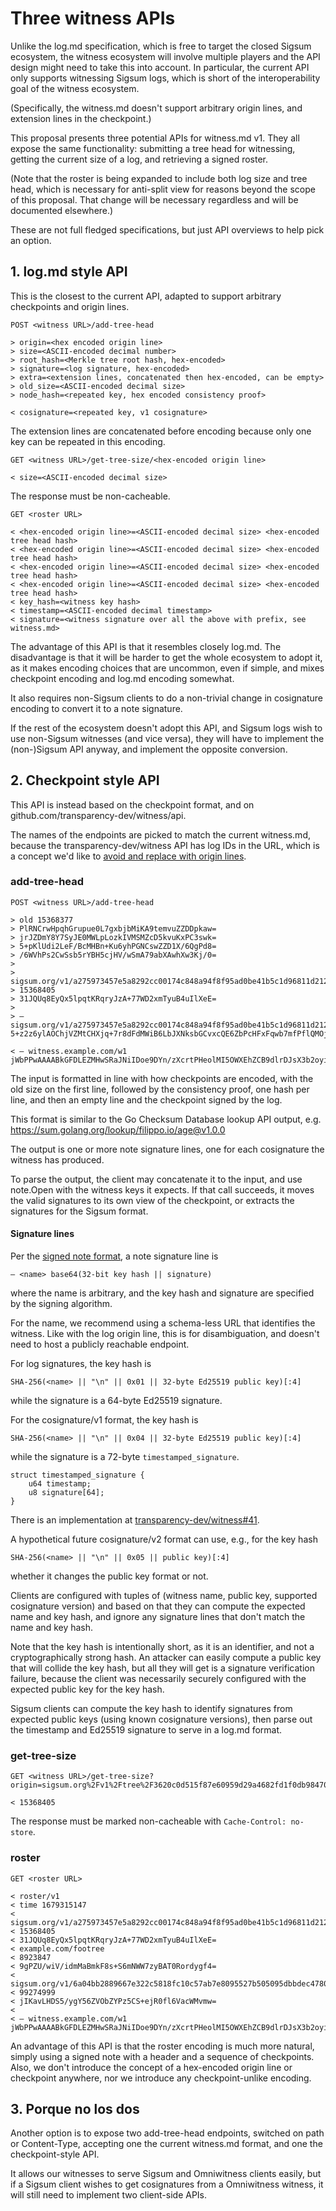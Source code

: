 # Three witness APIs

Unlike the log.md specification, which is free to target the closed Sigsum
ecosystem, the witness ecosystem will involve multiple players and the API
design might need to take this into account. In particular, the current API only
supports witnessing Sigsum logs, which is short of the interoperability goal of
the witness ecosystem.

(Specifically, the witness.md doesn't support arbitrary origin lines, and
extension lines in the checkpoint.)

This proposal presents three potential APIs for witness.md v1. They all expose
the same functionality: submitting a tree head for witnessing, getting the
current size of a log, and retrieving a signed roster.

(Note that the roster is being expanded to include both log size and tree head,
which is necessary for anti-split view for reasons beyond the scope of this
proposal. That change will be necessary regardless and will be documented elsewhere.)

These are not full fledged specifications, but just API overviews to help pick
an option.

## 1. log.md style API

This is the closest to the current API, adapted to support arbitrary
checkpoints and origin lines.

```
POST <witness URL>/add-tree-head

> origin=<hex encoded origin line>
> size=<ASCII-encoded decimal number>
> root_hash=<Merkle tree root hash, hex-encoded>
> signature=<log signature, hex-encoded>
> extra=<extension lines, concatenated then hex-encoded, can be empty>
> old_size=<ASCII-encoded decimal size>
> node_hash=<repeated key, hex encoded consistency proof>

< cosignature=<repeated key, v1 cosignature>
```

The extension lines are concatenated before encoding because only one key can
be repeated in this encoding.

```
GET <witness URL>/get-tree-size/<hex-encoded origin line>

< size=<ASCII-encoded decimal size>
```

The response must be non-cacheable.

```
GET <roster URL>

< <hex-encoded origin line>=<ASCII-encoded decimal size> <hex-encoded tree head hash>
< <hex-encoded origin line>=<ASCII-encoded decimal size> <hex-encoded tree head hash>
< <hex-encoded origin line>=<ASCII-encoded decimal size> <hex-encoded tree head hash>
< <hex-encoded origin line>=<ASCII-encoded decimal size> <hex-encoded tree head hash>
< key_hash=<witness key hash>
< timestamp=<ASCII-encoded decimal timestamp>
< signature=<witness signature over all the above with prefix, see witness.md>
```

The advantage of this API is that it resembles closely log.md. The disadvantage
is that it will be harder to get the whole ecosystem to adopt it, as it makes
encoding choices that are uncommon, even if simple, and mixes checkpoint
encoding and log.md encoding somewhat.

It also requires non-Sigsum clients to do a non-trivial change in cosignature
encoding to convert it to a note signature.

If the rest of the ecosystem doesn't adopt this API, and Sigsum logs wish to use
non-Sigsum witnesses (and vice versa), they will have to implement the
(non-)Sigsum API anyway, and implement the opposite conversion.

## 2. Checkpoint style API

This API is instead based on the checkpoint format,
and on github.com/transparency-dev/witness/api.

The names of the endpoints are picked to match the current witness.md, because
the transparency-dev/witness API has log IDs in the URL, which is a concept we'd
like to [avoid and replace with origin lines](https://github.com/transparency-dev/formats/issues/22).

### add-tree-head

```
POST <witness URL>/add-tree-head

> old 15368377
> PlRNCrwHpqhGrupue0L7gxbjbMiKA9temvuZZDDpkaw=
> jrJZDmY8Y7SyJE0MWLpLozkIVMSMZcD5kvuKxPC3swk=
> 5+pKlUdi2LeF/BcMHBn+Ku6yhPGNCswZZD1X/6QgPd8=
> /6WVhPs2CwSsb5rYBH5cjHV/wSmA79abXAwhXw3Kj/0=
>
> sigsum.org/v1/a275973457e5a8292cc00174c848a94f8f95ad0be41b5c1d96811d212ef880cd
> 15368405
> 31JQUq8EyQx5lpqtKRqryJzA+77WD2xmTyuB4uIlXeE=
>
> — sigsum.org/v1/a275973457e5a8292cc00174c848a94f8f95ad0be41b5c1d96811d212ef880cd 5+z2z6ylAOChjVZMtCHXjq+7r8dFdMWiB6LbJXNksbGCvxcQE6ZbPcHFxFqwb7mfPflQMOjiPl2bvmXvKhQBzM4pq/I=

< — witness.example.com/w1 jWbPPwAAAABkGFDLEZMHwSRaJNiIDoe9DYn/zXcrtPHeolMI5OWXEhZCB9dlrDJsX3b2oyin1nPZ\nqhf5nNo0xUe+mbIUBkBIfZ+qnA==
```

The input is formatted in line with how checkpoints are encoded, with the old
size on the first line, followed by the consistency proof, one hash per line,
and then an empty line and the checkpoint signed by the log.

This format is similar to the Go Checksum Database lookup API output, e.g.
https://sum.golang.org/lookup/filippo.io/age@v1.0.0

The output is one or more note signature lines, one for each cosignature the
witness has produced.

To parse the output, the client may concatenate it to the input, and use
note.Open with the witness keys it expects. If that call succeeds, it moves the
valid signatures to its own view of the checkpoint, or extracts the signatures
for the Sigsum format.

#### Signature lines

Per the [signed note format](https://pkg.go.dev/golang.org/x/mod/sumdb/note#hdr-Signed_Note_Format),
a note signature line is

```
— <name> base64(32-bit key hash || signature)
```

where the name is arbitrary, and the key hash and signature are specified by the
signing algorithm.

For the name, we recommend using a schema-less URL that identifies the witness.
Like with the log origin line, this is for disambiguation, and doesn't need to
host a publicly reachable endpoint.

For log signatures, the key hash is

    SHA-256(<name> || "\n" || 0x01 || 32-byte Ed25519 public key)[:4]

while the signature is a 64-byte Ed25519 signature.

For the cosignature/v1 format, the key hash is

    SHA-256(<name> || "\n" || 0x04 || 32-byte Ed25519 public key)[:4]

while the signature is a 72-byte `timestamped_signature`.

```
struct timestamped_signature {
	u64 timestamp;
	u8 signature[64];
}
```

There is an implementation at
[transparency-dev/witness#41](https://github.com/transparency-dev/witness/pull/41).

A hypothetical future cosignature/v2 format can use, e.g., for the key hash

    SHA-256(<name> || "\n" || 0x05 || public key)[:4]

whether it changes the public key format or not.

Clients are configured with tuples of (witness name, public key, supported
cosignature version) and based on that they can compute the expected name and
key hash, and ignore any signature lines that don't match the name and key hash.

Note that the key hash is intentionally short, as it is an identifier, and not a
cryptographically strong hash. An attacker can easily compute a public key that
will collide the key hash, but all they will get is a signature verification
failure, because the client was necessarily securely configured with the
expected public key for the key hash.

Sigsum clients can compute the key hash to identify signatures from expected
public keys (using known cosignature versions), then parse out the timestamp and
Ed25519 signature to serve in a log.md format.

### get-tree-size

```
GET <witness URL>/get-tree-size?origin=sigsum.org%2Fv1%2Ftree%2F3620c0d515f87e60959d29a4682fd1f0db984704981fda39b3e9ba0a44f57e2f

< 15368405
```

The response must be marked non-cacheable with `Cache-Control: no-store`.

### roster

```
GET <roster URL>

< roster/v1
< time 1679315147
< sigsum.org/v1/a275973457e5a8292cc00174c848a94f8f95ad0be41b5c1d96811d212ef880cd
< 15368405
< 31JQUq8EyQx5lpqtKRqryJzA+77WD2xmTyuB4uIlXeE=
< example.com/footree
< 8923847
< 9gPZU/wiV/idmMaBmkF8s+S6mNWW7zyBAT0Rordygf4=
< sigsum.org/v1/6a04bb2889667e322c5818fc10c57ab7e8095527b505095dbbdec478066df4a2
< 99274999
< jIKavLHDS5/ygY56ZVObZYPz5CS+ejR0fl6VacWMvmw=
<
< — witness.example.com/w1 jWbPPwAAAABkGFDLEZMHwSRaJNiIDoe9DYn/zXcrtPHeolMI5OWXEhZCB9dlrDJsX3b2oyin1nPZ\nqhf5nNo0xUe+mbIUBkBIfZ+qnA==
```

An advantage of this API is that the roster encoding is much more natural,
simply using a signed note with a header and a sequence of checkpoints. Also,
we don't introduce the concept of a hex-encoded origin line or checkpoint
anywhere, nor we introduce any checkpoint-unlike encoding.

## 3. Porque no los dos

Another option is to expose two add-tree-head endpoints, switched on path or
Content-Type, accepting one the current witness.md format, and one the
checkpoint-style API.

It allows our witnesses to serve Sigsum and Omniwitness clients easily, but if
a Sigsum client wishes to get cosignatures from a Omniwitness witness, it will
still need to implement two client-side APIs.
